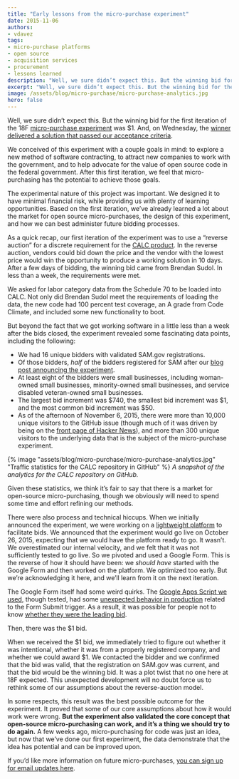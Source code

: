 ```yaml
---
title: "Early lessons from the micro-purchase experiment"
date: 2015-11-06
authors:
- vdavez
tags:
- micro-purchase platforms
- open source
- acquisition services
- procurement
- lessons learned
description: "Well, we sure didn’t expect this. But the winning bid for the first iteration of the 18F micro-purchase experiment was $1. And on Wednesday, the winner delivered a solution that passed our acceptance criteria."
excerpt: "Well, we sure didn’t expect this. But the winning bid for the first iteration of the 18F micro-purchase experiment was $1. And on Wednesday, the winner delivered a solution that passed our acceptance criteria."
image: /assets/blog/micro-purchase/micro-purchase-analytics.jpg
hero: false
---
```


Well, we sure didn’t expect this. But the winning bid for the first iteration of the 18F [micro-purchase experiment](https://18f.gsa.gov/2015/10/26/micro-purchase-criteria-announcement/) was $1. And, on Wednesday, the [winner delivered a solution that passed our acceptance criteria](https://github.com/18F/calc/issues/256).

We conceived of this experiment with a couple goals in mind: to explore a new method of software contracting, to attract new companies to work with the government, and to help advocate for the value of open source code in the federal government. After this first iteration, we feel that micro-purchasing has the potential to achieve those goals.

The experimental nature of this project was important. We designed it to have minimal financial risk, while providing us with plenty of learning opportunities. Based on the first iteration, we’ve already learned a lot about the market for open source micro-purchases, the design of this experiment, and how we can best administer future bidding processes.

As a quick recap, our first iteration of the experiment was to use a “reverse auction” for a discrete requirement for the [CALC product](https://calc.gsa.gov). In the reverse auction, vendors could bid down the price and the vendor with the lowest price would win the opportunity to produce a working solution in 10 days. After a few days of bidding, the winning bid came from Brendan Sudol. In less than a week, the requirements were met.

We asked for labor category data from the Schedule 70 to be loaded into CALC. Not only did Brendan Sudol meet the requirements of loading the data, the new code had 100 percent test coverage, an A grade from Code Climate, and included some new functionality to boot.

But beyond the fact that we got working software in a little less than a week after the bids closed, the experiment revealed some fascinating data points, including the following:

* We had 16 unique bidders with validated SAM.gov registrations.
* Of those bidders, *half* of the bidders registered for SAM after our [blog post announcing the experiment](https://18f.gsa.gov/2015/10/13/open-source-micropurchasing/).
* At least eight of the bidders were small businesses, including woman-owned small businesses, minority-owned small businesses, and service disabled veteran-owned small businesses.
* The largest bid increment was $740, the smallest bid increment was $1, and the most common bid increment was $50.
* As of the afternoon of November 6, 2015, there were more than 10,000 unique visitors to the GitHub issue (though much of it was driven by being on the [front page of Hacker News](https://news.ycombinator.com/item?id=10471677)), and more than 300 unique visitors to the underlying data that is the subject of the micro-purchase experiment.

{% image "assets/blog/micro-purchase/micro-purchase-analytics.jpg" "Traffic statistics for the CALC repository in GitHub" %}
*A snapshot of the analytics for the CALC repository on GitHub.*

Given these statistics, we think it’s fair to say that there is a market for open-source micro-purchasing, though we obviously will need to spend some time and effort refining our methods.

There were also process and technical hiccups. When we initially announced the experiment, we were working on a [lightweight platform](https://github.com/18F/micropurchase) to facilitate bids. We announced that the experiment would go live on October 26, 2015, expecting that we would have the platform ready to go. It wasn’t. We overestimated our internal velocity, and we felt that it was not sufficiently tested to go live. So we pivoted and used a Google Form. This is the reverse of how it should have been: we _should have_ started with the Google Form and then worked on the platform. We optimized too early. But we’re acknowledging it here, and we’ll learn from it on the next iteration.

The Google Form itself had some weird quirks. The [Google Apps Script we used](https://gist.github.com/vzvenyach/79e33b23b48d354130c2), though tested, had some [unexpected behavior in production](https://code.google.com/p/google-apps-script-issues/issues/detail?id=4447) related to the Form Submit trigger. As a result, it was possible for people not to know [whether they were the leading bid](https://github.com/18F/calc/issues/255#issuecomment-151623562).

Then, there was the $1 bid.

When we received the $1 bid, we immediately tried to figure out whether it was intentional, whether it was from a properly registered company, and whether we could award $1. We contacted the bidder and we confirmed that the bid was valid, that the registration on SAM.gov was current, and that the bid would be the winning bid. It was a plot twist that no one here at 18F expected. This unexpected development will no doubt force us to rethink some of our assumptions about the reverse-auction model.

In some respects, this result was the best possible outcome for the experiment. It proved that some of our core assumptions about how it would work were wrong. **But the experiment also validated the core concept that open-source micro-purchasing can work, and it’s a thing we should try to do again.** A few weeks ago, micro-purchasing for code was just an idea, but now that we’ve done our first experiment, the data demonstrate that the idea has potential and can be improved upon.

If you’d like more information on future micro-purchases, [you can sign up for email updates here](https://docs.google.com/forms/d/17l9hEd-rsZZrcYWGDtyfhAf2xgzZw0DHAIJ_v_CboSg/viewform).
